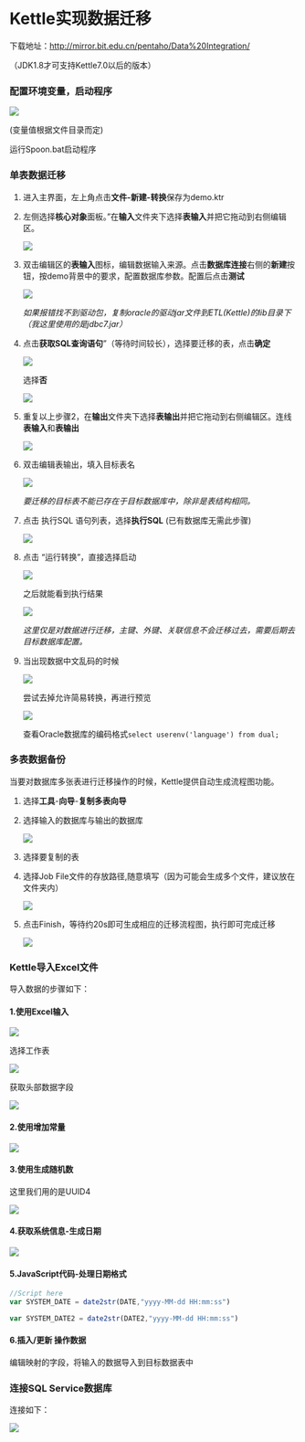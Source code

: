 # Kettle实现数据迁移   

下载地址：http://mirror.bit.edu.cn/pentaho/Data%20Integration/

（JDK1.8才可支持Kettle7.0以后的版本）  

### 配置环境变量，启动程序    

![](../imgs/kettleA01.png)  

(变量值根据文件目录而定)   

运行Spoon.bat启动程序   

### 单表数据迁移   

1. 进入主界面，左上角点击**文件-新建-转换**保存为demo.ktr

2. 左侧选择**核心对象**面板。”在**输入**文件夹下选择**表输入**并把它拖动到右侧编辑区。    

   ![](../imgs/kettleA02.png)  

3. 双击编辑区的**表输入**图标，编辑数据输入来源。点击**数据库连接**右侧的**新建**按钮，按demo背景中的要求，配置数据库参数。配置后点击**测试**   

   ![](../imgs/kettleA03.png)  

   _如果报错找不到驱动包，复制oracle的驱动jar文件到ETL(Kettle)的lib目录下（我这里使用的是jdbc7.jar）_   

4. 点击**获取SQL查询语句**”（等待时间较长），选择要迁移的表，点击**确定**

   ![](../imgs/kettleA04.png)  

   选择**否**

   ![](../imgs/kettleA05.png)  

5. 重复以上步骤2，在**输出**文件夹下选择**表输出**并把它拖动到右侧编辑区。连线**表输入**和**表输出**  

   ![](../imgs/kettleA10.png)  

   

6. 双击编辑表输出，填入目标表名    

   ![](../imgs/kettleA06.png)  

   _要迁移的目标表不能已存在于目标数据库中，除非是表结构相同。_   

7. 点击 执行SQL 语句列表，选择**执行SQL** (已有数据库无需此步骤)     

   ![](../imgs/kettleA07.png)  

8. 点击 “运行转换”，直接选择启动

   ![](../imgs/kettleA08.png)

   之后就能看到执行结果   

   ![](../imgs/kettleA09.png)   

   _这里仅是对数据进行迁移，主键、外键、关联信息不会迁移过去，需要后期去目标数据库配置。_   

9. 当出现数据中文乱码的时候

   ![](../imgs/kettleA11.png)   

   尝试去掉允许简易转换，再进行预览

   ![](../imgs/kettleA12.png)   

   查看Oracle数据库的编码格式``select userenv('language') from dual; ``



### 多表数据备份   

当要对数据库多张表进行迁移操作的时候，Kettle提供自动生成流程图功能。

1. 选择**工具**-**向导**-**复制多表向导**   

2. 选择输入的数据库与输出的数据库

   ![](../imgs/kettleA13.png)   

3. 选择要复制的表

4. 选择Job File文件的存放路径,随意填写（因为可能会生成多个文件，建议放在文件夹内）

   ![](../imgs/kettleA14.png)

5. 点击Finish，等待约20s即可生成相应的迁移流程图，执行即可完成迁移

   ![](../imgs/kettleA15.png)  






### Kettle导入Excel文件

导入数据的步骤如下：

#### 1.使用Excel输入  

![](../imgs/k01.png)    

选择工作表

![](../imgs/k02.png)  

获取头部数据字段

![](../imgs/k03.png)  

#### 2.使用增加常量

![](../imgs/k04.png)  

#### 3.使用生成随机数

这里我们用的是UUID4

![](../imgs/k05.png)  

#### 4.获取系统信息-生成日期     

![](../imgs/k06.png)  

#### 5.JavaScript代码-处理日期格式

```javascript
//Script here
var SYSTEM_DATE = date2str(DATE,"yyyy-MM-dd HH:mm:ss")

var SYSTEM_DATE2 = date2str(DATE2,"yyyy-MM-dd HH:mm:ss")
```

#### 6.插入/更新  操作数据   

编辑映射的字段，将输入的数据导入到目标数据表中

### 连接SQL Service数据库

连接如下：

![](../imgs/k07.png)  

